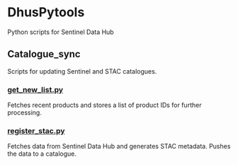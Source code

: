 # DhusPytools
Python scripts for Sentinel Data Hub

## Catalogue_sync
Scripts for updating Sentinel and STAC catalogues.

### [get_new_list.py](./get_new_list.py)
Fetches recent products and stores a list of product IDs for further processing.

### [register_stac.py](./register_stac)
Fetches data from Sentinel Data Hub and generates STAC metadata. Pushes the data to a catalogue.
